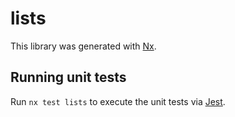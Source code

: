 # lists

This library was generated with [Nx](https://nx.dev).

## Running unit tests

Run `nx test lists` to execute the unit tests via [Jest](https://jestjs.io).
